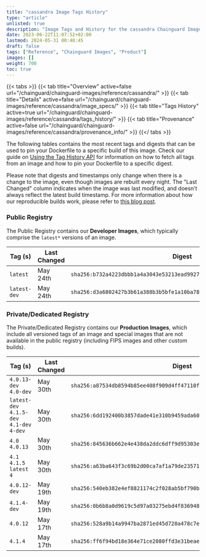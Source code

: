 ```yaml
---
title: "cassandra Image Tags History"
type: "article"
unlisted: true
description: "Image Tags and History for the cassandra Chainguard Image"
date: 2023-06-22T11:07:52+02:00
lastmod: 2024-05-31 00:48:45
draft: false
tags: ["Reference", "Chainguard Images", "Product"]
images: []
weight: 700
toc: true
---
```


{{< tabs >}}
{{< tab title="Overview" active=false url="/chainguard/chainguard-images/reference/cassandra/" >}}
{{< tab title="Details" active=false url="/chainguard/chainguard-images/reference/cassandra/image_specs/" >}}
{{< tab title="Tags History" active=true url="/chainguard/chainguard-images/reference/cassandra/tags_history/" >}}
{{< tab title="Provenance" active=false url="/chainguard/chainguard-images/reference/cassandra/provenance_info/" >}}
{{</ tabs >}}

The following tables contains the most recent tags and digests that can be used to pin your Dockerfile to a specific build of this image. Check our guide on [Using the Tag History API](/chainguard/chainguard-images/using-the-tag-history-api/) for information on how to fetch all tags from an image and how to pin your Dockerfile to a specific digest.

Please note that digests and timestamps only change when there is a change to the image, even though images are rebuilt every night. The "Last Changed" column indicates when the image was last modified, and doesn't always reflect the latest build timestamp. For more information about how our reproducible builds work, please refer to [this blog post](https://www.chainguard.dev/unchained/reproducing-chainguards-reproducible-image-builds).

### Public Registry
The Public Registry contains our **Developer Images**, which typically comprise the `latest*` versions of an image.

| Tag (s)       | Last Changed | Digest                                                                    |
|---------------|--------------|---------------------------------------------------------------------------|
|  `latest`     | May 24th     | `sha256:b732a4223dbbb1a4a3043e53213ead9927a2393012ec2d97c0a8e442126cc4bd` |
|  `latest-dev` | May 24th     | `sha256:d3a6802427b3b61a388b3b5bfe1a10ba786804d1baa30a3b5dac5cd712d07d97` |


### Private/Dedicated Registry
The Private/Dedicated Registry contains our **Production Images**, which include all versioned tags of an image and special images that are not available in the public registry (including FIPS images and other custom builds).

| Tag (s)                                     | Last Changed | Digest                                                                    |
|---------------------------------------------|--------------|---------------------------------------------------------------------------|
|  `4.0.13-dev` `4.0-dev`                     | May 30th     | `sha256:a87534db8594b85ee408f909d4ff47110f3b2ec484c22cf5f1295402b9026528` |
|  `latest-dev` `4.1.5-dev` `4.1-dev` `4-dev` | May 30th     | `sha256:6dd192400b3857dade41e310b9459ada606c057e41f0523cc95ee9862207f4ab` |
|  `4.0` `4.0.13`                             | May 30th     | `sha256:845636b662e4e438da2ddc6dff9d95303ed2b9e07c8a93563930809daf770bb7` |
|  `4.1` `4.1.5` `latest` `4`                 | May 30th     | `sha256:a63ba643f3c69b2d00ca7af1a79de235713e20ec85e7d82a244a3ebc6acd0138` |
|  `4.0.12-dev`                               | May 19th     | `sha256:540eb382e4ef8821174c2f028ab5bf790b108a5d25a3e3385b3f3f73060557d4` |
|  `4.1.4-dev`                                | May 19th     | `sha256:0b6b8a0d9619c5d97a03275ebd4f83694805b5f1005567295949ed5d2ff9dbbb` |
|  `4.0.12`                                   | May 17th     | `sha256:528a9b14a9947ba2871ed45d720a478c7e48d652bb56b37b34fa7af9cdb5f2c8` |
|  `4.1.4`                                    | May 17th     | `sha256:ff6f94bd18e364e71ce2080ffd3e31beae2d4babcb7b369a8d418126397b0319` |

